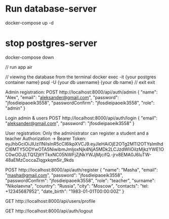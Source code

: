 <h1>Run database-server</h1>
docker-compose up -d

<h1>stop postgres-server</h1>
docker-compose down

// run app
air

// viewing the database from the terminal
docker exec -it {your postgres container name} psql -U {your db username} {your db name}
// exit
exit

Admin registration:
POST
http://localhost:8000/api/auth/admin
{
  "name": "Alex",
  "email": "aleksander@gmail.com",
  "password": "jfosdieipaoeik3558",
  "passwordConfirm": "jfosdieipaoeik3558",
  "role": "admin"
}

Login admin & users
POST
http://localhost:8000/api/auth/login
{
  "email": "aleksander@gmail.com",
  "password": "jfosdieipaoeik3558"
}

User registration:
Only the administrator can register a student and a teacher
Authorization -> Bearer
Token: eyJhbGciOiJIUzI1NiIsInR5cCI6IkpXVCJ9.eyJleHAiOjE2OTg2MTI2OTYsImlhdCI6MTY5ODYwOTA5NiwibmJmIjoxNjk4NjA5MDk2LCJzdWIiOiIzMjkzYWE1OC0wODJjLTQ1ZjItYTkxNC05NWFjZjNkYWJjMjcifQ.-jrv8EMA0J6luTW-48aEMzCoccaZlqgxkqm5ir_9kds

POST
http://localhost:8000/api/auth/register
{
  "name": "Masha",
  "email": "masha@gmail.com",
  "password": "jfosdieipaoeik3558",
  "passwordConfirm": "jfosdieipaoeik3558",
  "role": "teacher",
  "surname": "Nikolaevna",
  "country": "Russia",
  "city": "Moscow",
  "contacts": "tel: +12345687952",
  "date_birth": "1983-01-01T00:00:00Z"
}

GET
http://localhost:8000/api/users/profile

GET
http://localhost:8000/api/auth/logout
